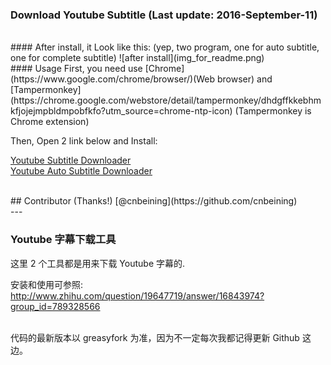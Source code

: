 ### Download Youtube Subtitle (Last update: 2016-September-11)

<br>
#### After install, it Look like this:
(yep, two program, one for auto subtitle, one for complete subtitle)
![after install](img_for_readme.png)

<br>
#### Usage
First, you need use [Chrome](https://www.google.com/chrome/browser/)(Web browser) and [Tampermonkey](https://chrome.google.com/webstore/detail/tampermonkey/dhdgffkkebhmkfjojejmpbldmpobfkfo?utm_source=chrome-ntp-icon) (Tampermonkey is Chrome extension)


Then, Open 2 link below and Install:

[Youtube Subtitle Downloader](https://greasyfork.org/scripts/5368-youtube-subtitle-downloader-v2)<br/>
[Youtube Auto Subtitle Downloader](https://greasyfork.org/scripts/5367-youtube-auto-subtitle-downloader)<br/>

<br/>
## Contributor (Thanks!)
[@cnbeining](https://github.com/cnbeining)



<br>
---
<br>

### Youtube 字幕下载工具

这里 2 个工具都是用来下载 Youtube 字幕的.

安装和使用可参照:
http://www.zhihu.com/question/19647719/answer/16843974?group_id=789328566

<br>
代码的最新版本以 greasyfork 为准，因为不一定每次我都记得更新 Github 这边。
